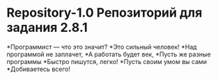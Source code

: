# Repository-1.0 Репозиторий для задания 2.8.1

*Программист — что это значит?
*Это сильный человек!
*Над программой не заплачет,
*А работать будет век,
*Пусть же разные программы
*Быстро пишутся, легко!
*Пусть своим умом вы сами
*Добиваетесь всего!
